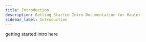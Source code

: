 ```yaml
---
title: Introduction
description: Getting Started Intro Documentation for Hauler
sidebar_label: Introduction
---
```


getting started intro here
